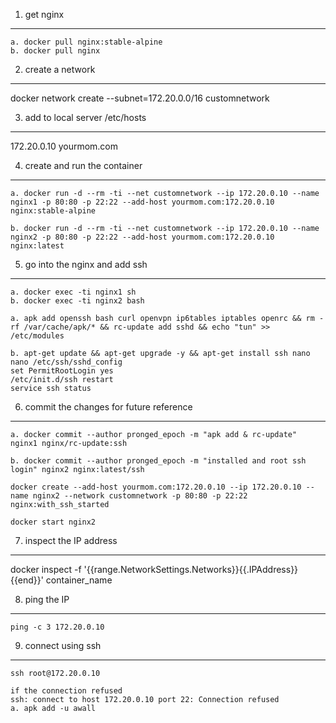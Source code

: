 1. get nginx
---
    a. docker pull nginx:stable-alpine
    b. docker pull nginx

2. create a network
---
docker network create --subnet=172.20.0.0/16 customnetwork

3. add to local server /etc/hosts
---
172.20.0.10     yourmom.com

4. create and run the container
---
    a. docker run -d --rm -ti --net customnetwork --ip 172.20.0.10 --name nginx1 -p 80:80 -p 22:22 --add-host yourmom.com:172.20.0.10 nginx:stable-alpine

    b. docker run -d --rm -ti --net customnetwork --ip 172.20.0.10 --name nginx2 -p 80:80 -p 22:22 --add-host yourmom.com:172.20.0.10 nginx:latest

5. go into the nginx and add ssh
---
    a. docker exec -ti nginx1 sh
    b. docker exec -ti nginx2 bash

    a. apk add openssh bash curl openvpn ip6tables iptables openrc && rm -rf /var/cache/apk/* && rc-update add sshd && echo "tun" >> /etc/modules

    b. apt-get update && apt-get upgrade -y && apt-get install ssh nano 
    nano /etc/ssh/sshd_config
    set PermitRootLogin yes
    /etc/init.d/ssh restart
    service ssh status


6. commit the changes for future reference
---
    a. docker commit --author pronged_epoch -m "apk add & rc-update" nginx1 nginx/rc-update:ssh

    b. docker commit --author pronged_epoch -m "installed and root ssh login" nginx2 nginx:latest/ssh

    docker create --add-host yourmom.com:172.20.0.10 --ip 172.20.0.10 --name nginx2 --network customnetwork -p 80:80 -p 22:22 nginx:with_ssh_started 

    docker start nginx2


7. inspect the IP address 
---
docker inspect -f '{{range.NetworkSettings.Networks}}{{.IPAddress}}{{end}}' container_name

8. ping the IP
---
    ping -c 3 172.20.0.10

9. connect using ssh
---
    ssh root@172.20.0.10

    if the connection refused
    ssh: connect to host 172.20.0.10 port 22: Connection refused
    a. apk add -u awall